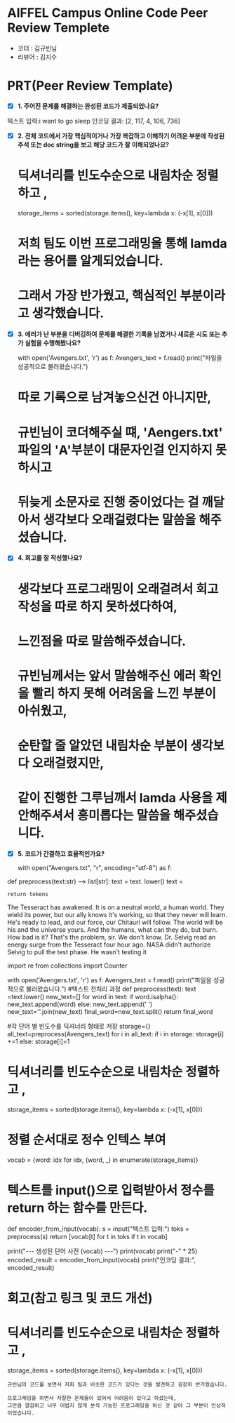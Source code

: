 # AIFFEL Campus Online Code Peer Review Templete
- 코더 : 김규빈님
- 리뷰어 : 김지수


# PRT(Peer Review Template)

- [x]  **1. 주어진 문제를 해결하는 완성된 코드가 제출되었나요?**

텍스트 입력:i want to go sleep
인코딩 결과: [2, 117, 4, 106, 736]   
    
- [x]  **2. 전체 코드에서 가장 핵심적이거나 가장 복잡하고 이해하기 어려운 부분에 작성된 
주석 또는 doc string을 보고 해당 코드가 잘 이해되었나요?**

   # 딕셔너리를 빈도수순으로 내림차순 정렬하고 ,
   storage_items = sorted(storage.items(), key=lambda x: (-x[1], x[0]))

   # 저희 팀도 이번 프로그래밍을 통해 lamda 라는 용어를 알게되었습니다.
   # 그래서 가장 반가웠고, 핵심적인 부분이라고 생각했습니다.
        
- [x]  **3. 에러가 난 부분을 디버깅하여 문제를 해결한 기록을 남겼거나
새로운 시도 또는 추가 실험을 수행해봤나요?**
   
   with open('Avengers.txt', 'r') as f:
    Avengers_text = f.read()
    print("파일을 성공적으로 불러왔습니다.")

   # 따로 기록으로 남겨놓으신건 아니지만,
   # 규빈님이 코더해주실 떄, 'Aengers.txt' 파일의 'A'부분이 대문자인걸 인지하지 못하시고
   # 뒤늦게 소문자로 진행 중이었다는 걸 깨달아서 생각보다 오래걸렸다는 말씀을 해주셨습니다.
    
        
- [x]  **4. 회고를 잘 작성했나요?**
   # 생각보다 프로그래밍이 오래걸려서 회고 작성을 따로 하지 못하셨다하여,
   # 느낀점을 따로 말씀해주셨습니다.
   # 규빈님께서는 앞서 말씀해주신 에러 확인을 빨리 하지 못해 어려움을 느낀 부분이 아쉬웠고,
   # 순탄할 줄 알았던 내림차순 부분이 생각보다 오래걸렸지만,
   # 같이 진행한 그루님깨서 lamda 사용을 제안해주셔서 흥미롭다는 말씀을 해주셨습니다.
        
- [x]  **5. 코드가 간결하고 효율적인가요?**
    
    with open("Avengers.txt", "r", encoding="utf-8") as f:

def preprocess(text:str) --> list[str]:
    text = text. lower()
    text =

    return tokens
     
The Tesseract has awakened.
It is on a neutral world, a human world.
They wield its power,
but our ally knows it's working, so that they never will learn.
He's ready to lead, and our force, our Chitauri will follow.
The world will be his and the universe yours.
And the humans, what can they do, but burn.
How bad is it?
That's the problem, sir. We don't know.
Dr. Selvig read an energy surge from the Tesseract four hour ago.
NASA didn't authorize Selvig to pull the test phase.
He wasn't testing it

import re
from collections import Counter
     

with open('Avengers.txt', 'r') as f:
    Avengers_text = f.read()
    print("파일을 성공적으로 불러왔습니다.")
#텍스트 전처리 과정
def preprocess(text):
    text =text.lower()
    new_text=[]
    for word in text:
      if word.isalpha():
        new_text.append(word)
      else:
        new_text.append(' ')
    new_text=''.join(new_text)
    final_word=new_text.split()
    return final_word

#각 단어 별 빈도수를 딕셔너리 형태로 저장
storage={}
all_text=preprocess(Avengers_text)
for i in all_text:
  if i in storage:
    storage[i] +=1
  else:
    storage[i]=1

# 딕셔너리를 빈도수순으로 내림차순 정렬하고 ,
storage_items = sorted(storage.items(), key=lambda x: (-x[1], x[0]))

# 정렬 순서대로 정수 인텍스 부여
vocab = {word: idx for idx, (word, _) in enumerate(storage_items)}

# 텍스트를 input()으로 입력받아서 정수를 return 하는 함수를 만든다.
def encoder_from_input(vocab):
    s = input("텍스트 입력:")
    toks = preprocess(s)
    return [vocab[t] for t in toks if t in vocab]

print("--- 생성된 단어 사전 (vocab) ---")
print(vocab)
print("-" * 25)
encoded_result = encoder_from_input(vocab)
print("인코딩 결과:", encoded_result)



# 회고(참고 링크 및 코드 개선)

# 딕셔너리를 빈도수순으로 내림차순 정렬하고 ,
storage_items = sorted(storage.items(), key=lambda x: (-x[1], x[0]))
```
규빈님의 코드를 보면서 저희 팀과 비슷한 코드가 있다는 것을 발견하고 굉장히 반가웠습니다.
```
```
프로그래밍을 하면서 자잘한 문제들이 있어서 어려움이 있다고 하셨는데,
그만큼 깔끔하고 너무 어렵지 않게 분석 가능한 프로그래밍을 하신 것 같아 그 부분이 인상적이었습니다.
```
